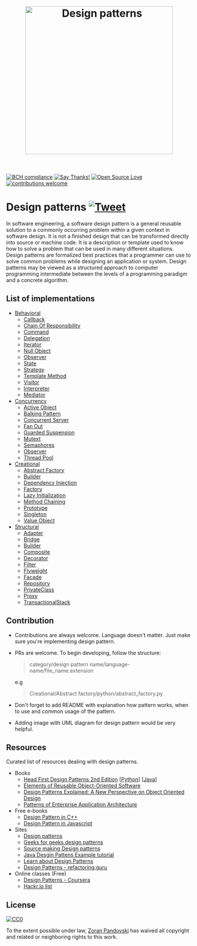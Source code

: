 <h1 align="center">
 	<img width="400" src="media/design-patterns.jpeg" alt="Design patterns">
 	<br>
 	<br>
 </h1>

[![BCH compliance](https://bettercodehub.com/edge/badge/ZoranPandovski/design-patterns?branch=master)](https://bettercodehub.com/)
[![Say Thanks!](https://img.shields.io/badge/Say%20Thanks-!-1EAEDB.svg)](https://saythanks.io/to/ZoranPandovski)
[![Open Source Love](https://badges.frapsoft.com/os/v2/open-source.svg?v=103)](https://github.com/ZoranPandovski)
[![contributions welcome](https://img.shields.io/badge/contributions-welcome-brightgreen.svg?style=flat)](https://github.com/ZoranPandovski/design-patterns/issues)


# Design patterns  [![Tweet](https://img.shields.io/twitter/url/http/shields.io.svg?style=social)](https://twitter.com/intent/tweet?text=Design%20Patterns&url=https://github.com/ZoranPandovski/design-patterns&via=design-patterns&hashtags=design,design-patterns,python,java,c,cpp,php,javascript)


In software engineering, a software design pattern is a general reusable solution to a commonly occurring problem within a given context in software design. It is not a finished design that can be transformed directly into source or machine code. It is a description or template used to know how to solve a problem that can be used in many different situations. Design patterns are formalized best practices that a programmer can use to solve common problems while designing an application or system.
Design patterns may be viewed as a structured approach to computer programming intermediate between the levels of a programming paradigm and a concrete algorithm.

## List of implementations

* [Behavioral](Behavioral)
  * [Callback](Behavioral/Callback)
  * [Chain Of Responsibility](Behavioral/ChainOfResponsability)
  * [Command](Behavioral/Command)
  * [Delegation](Behavioral/Delegation)
  * [Iterator](Behavioral/Iterator)
  * [Null Object](Behavioral/NullObject)
  * [Observer](Behavioral/Observer)
  * [State](Behavioral/State)
  * [Strategy](Behavioral/Strategy)
  * [Template Method](Behavioral/TemplateMethod)
  * [Visitor](Behavioral/Visitor)
  * [Interpreter](Behavioral/Interpreter)
  * [Mediator](Behavioral/Mediator)
* [Concurrency](Concurrency)
  * [Active Object](Concurrency/Active%20Object)
  * [Balking Pattern](Concurrency/Balking%20Pattern)
  * [Concurrent Server](Concurrency/Concurrent%20Server)
  * [Fan Out](Concurrency/Fan%20Out)
  * [Guarded Suspension](Concurrency/Guarded%20Suspension)
  * [Mutext](Concurrency/Mutex)
  * [Semaphores](Concurrency/Semaphores)
  * [Observer](Concurrency/Observer)
  * [Thread Pool](Concurrency/ThreadPool)
* [Creational](Creational)
  * [Abstract Factory](Creational/Abstract%20Factory)
  * [Builder](Creational/Builder)
  * [Dependency Injection](Creational/Dependency%20Injection)
  * [Factory](Creational/Factory)
  * [Lazy Initialization](Creational/LazyInitialization)
  * [Method Chaining](Creational/Method%20Chaining)
  * [Prototype](Creational/Prototype)
  * [Singleton](Creational/Singleton)
  * [Value Object](Creational/Value%20Object)
* [Structural](Structural)
  * [Adapter](Structural/Adapter)
  * [Bridge](Structural/Bridge)
  * [Builder](Structural/Builder)
  * [Composite](Structural/Composite)
  * [Decorator](Structural/Decorator)
  * [Filter](Structural/Filter)
  * [Flyweight](Structural/Flyweight)
  * [Facade](Structural/Facade)
  * [Repository](Structural/Repository)
  * [PrivateClass](Structural/PrivateClass)
  * [Proxy](Structural/Proxy)
  * [TransactionalStack](Structural/TransactionalStack)

## Contribution
 * Contributions are always welcome. Language doesn't matter. Just make sure you're implementing design pattern.
 * PRs are welcome. To begin developing, follow the structure:

   > category/design pattern name/language-name/file_name.extension

   e.g

   > Creational/Abstract factory/python/abstract_factory.py
 * Don't forget to add README with explanation how pattern works, when to use and common usage of the pattern.
 * Adding image with UML diagram for design pattern would be very helpful.

## Resources

 Curated list of resources dealing with design patterns.

 * Books
   * [Head First Design Patterns 2nd Edition](https://www.amazon.com/Head-First-Design-Patterns-Object-Oriented/dp/149207800X) [[Python](https://github.com/rebuild-123/Python-Head-First-Design-Patterns)] [[Java](https://github.com/bethrobson/Head-First-Design-Patterns)]
   * [Elements of Reusable Object-Oriented Software](https://www.amazon.com/gp/product/0201633612/ref=as_li_qf_sp_asin_il_tl?ie=UTF8&camp=1789&creative=9325&creativeASIN=0201633612&linkCode=as2&tag=anjabl-20)
   * [Design Patterns Explained: A New Perspective on Object Oriented Design](https://www.amazon.com/dp/0321247140/?tag=myga0ba-20)
   * [Patterns of Enterprise Application Architecture](https://www.amazon.com/dp/0321127420/?tag=myga0ba-20)
 * Free e-books
   * [Design Pattern in C++](http://www.uml.org.cn/c++/pdf/DesignPatterns.pdf)
   * [Design Pattern in Javascript](http://sd.blackball.lv/library/Mastering_JavaScript_Design_Patterns_(2014).pdf)
 * Sites
   * [Design patterns](http://www.oodesign.com/)
   * [Geeks for geeks design patterns](http://www.geeksforgeeks.org/software-design-patterns/)
   * [Source making Design patterns](https://sourcemaking.com/design_patterns)
   * [Java Desgin Pattens Example tutorial](https://www.journaldev.com/1827/java-design-patterns-example-tutorial)
   * [Learn about Design Patterns](https://www.scaler.com/topics/design-patterns/)
   * [Design Patterns - refactoring.guru](https://refactoring.guru/design-patterns)
 * Online classes (Free)
   * [Design Patterns - Coursera](https://www.coursera.org/courses?query=design%20patterns)
   * [Hackr.io list ](https://hackr.io/tutorials/learn-software-design-patterns)

 ## License

[![CC0](http://mirrors.creativecommons.org/presskit/buttons/88x31/svg/cc-zero.svg)](https://creativecommons.org/publicdomain/zero/1.0/)

To the extent possible under law, [Zoran Pandovski](https://github.com/ZoranPandovski/) has waived all copyright and related or neighboring rights to this work.
